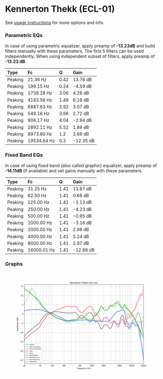 # Kennerton Thekk (ECL-01)
See [usage instructions](https://github.com/jaakkopasanen/AutoEq#usage) for more options and info.

### Parametric EQs
In case of using parametric equalizer, apply preamp of **-13.23dB** and build filters manually
with these parameters. The first 5 filters can be used independently.
When using independent subset of filters, apply preamp of **-13.23 dB**.

| Type    | Fc          |    Q | Gain      |
|:--------|:------------|:-----|:----------|
| Peaking | 21.36 Hz    | 0.42 | 13.76 dB  |
| Peaking | 199.15 Hz   | 0.24 | -4.59 dB  |
| Peaking | 1739.28 Hz  | 3.06 | 4.28 dB   |
| Peaking | 4183.58 Hz  | 1.49 | 6.18 dB   |
| Peaking | 6887.63 Hz  | 3.92 | 3.07 dB   |
| Peaking | 549.16 Hz   | 3.66 | 2.72 dB   |
| Peaking | 906.17 Hz   | 4.04 | -2.94 dB  |
| Peaking | 2892.11 Hz  | 5.52 | 1.89 dB   |
| Peaking | 8973.80 Hz  | 1.2  | 2.69 dB   |
| Peaking | 19534.64 Hz | 0.3  | -12.35 dB |

### Fixed Band EQs
In case of using fixed band (also called graphic) equalizer, apply preamp of **-14.11dB**
(if available) and set gains manually with these parameters.

| Type    | Fc          |    Q | Gain      |
|:--------|:------------|:-----|:----------|
| Peaking | 31.25 Hz    | 1.41 | 13.87 dB  |
| Peaking | 62.50 Hz    | 1.41 | 0.68 dB   |
| Peaking | 125.00 Hz   | 1.41 | -2.13 dB  |
| Peaking | 250.00 Hz   | 1.41 | -4.23 dB  |
| Peaking | 500.00 Hz   | 1.41 | -0.95 dB  |
| Peaking | 1000.00 Hz  | 1.41 | -3.16 dB  |
| Peaking | 2000.00 Hz  | 1.41 | 2.98 dB   |
| Peaking | 4000.00 Hz  | 1.41 | 5.24 dB   |
| Peaking | 8000.00 Hz  | 1.41 | 2.97 dB   |
| Peaking | 16000.01 Hz | 1.41 | -12.68 dB |

### Graphs
![](./Kennerton%20Thekk%20(ECL-01).png)